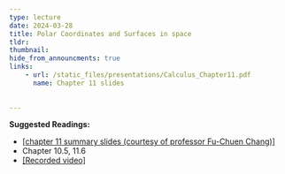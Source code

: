 ```yaml
---
type: lecture
date: 2024-03-28
title: Polar Coordinates and Surfaces in space
tldr: 
thumbnail: 
hide_from_announcments: true
links: 
    - url: /static_files/presentations/Calculus_Chapter11.pdf
      name: Chapter 11 slides
      
      
---
```

**Suggested Readings:**
- [[chapter 11 summary slides (courtesy of professor Fu-Chuen Chang)]](/nsysu-calculus2-2024/static_files/presentations/Chap11_Summary.pdf)
- Chapter 10.5, 11.6
- [[Recorded video]](https://youtube.com/playlist?list=PLHNZtBNWQ-85dYvq05lBMs6TImpcJ3mED&si=g4CRxvsTAPXuV2us)

